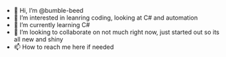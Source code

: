 - 👋 Hi, I’m @bumble-beed
- 👀 I’m interested in leanring coding, looking at C# and automation
- 🌱 I’m currently learning C#
- 💞️ I’m looking to collaborate on not much right now, just started out so its all new and shiny
- 📫 How to reach me here if needed

<!---
bumble-beed/bumble-beed is a ✨ special ✨ repository because its `README.md` (this file) appears on your GitHub profile.
You can click the Preview link to take a look at your changes.
--->
